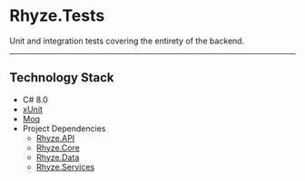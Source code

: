 # Rhyze.Tests

Unit and integration tests covering the entirety of the backend.

-------

## Technology Stack
* C# 8.0
* [xUnit](https://xunit.github.io/)
* [Moq](https://github.com/moq/moq4)
* Project Dependencies
  * [Rhyze.API](../Rhyze.API/README.md)
  * [Rhyze.Core](../Rhyze.Core/README.md)
  * [Rhyze.Data](../Rhyze.Data/README.md)
  * [Rhyze.Services](../Rhyze.Services/README.md)